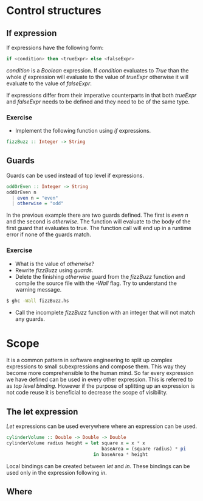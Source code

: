 # Control structures
## If expression

If expressions have the following form:

``` haskell
if <condition> then <trueExpr> else <falseExpr>
```

*condition* is a *Boolean* expression.  If *condition* evaluates to *True* than
the whole *if* expression will evaluate to the value of *trueExpr* otherwise it
will evaluate to the value of *falseExpr*.

If expressions differ from their imperative counterparts in that both
*trueExpr* and *falseExpr* needs to be defined and they need to be of the same
type.

### Exercise
 * Implement the following function using *if* expressions.

``` haskell
fizzBuzz :: Integer -> String
```

## Guards

Guards can be used instead of top level if expressions.

``` haskell
oddOrEven :: Integer -> String
oddOrEven n
  | even n = "even"
  | otherwise = "odd"
```

In the previous example there are two guards defined.  The first is *even n* and
the second is *otherwise*.  The function will evaluate to the body of the first
guard that evaluates to true.  The function call will end up in a runtime error
if none of the guards match.

### Exercise
 * What is the value of *otherwise*?
 * Rewrite *fizzBuzz* using *guards*.
 * Delete the finishing *otherwise* guard from the *fizzBuzz* function and compile
   the source file with the *-Wall* flag.  Try to understand the warning message.

``` bash
$ ghc -Wall fizzBuzz.hs
```

 * Call the incomplete *fizzBuzz* function with an integer that will not match
   any guards.

# Scope

It is a common pattern in software engineering to split up complex expressions
to small subexpressions and compose them.  This way they become more
comprehensible to the human mind.  So far every expression we have defined can
be used in every other expression.  This is referred to as *top level binding*.
However if the purpose of splitting up an expression is not code reuse it is
beneficial to decrease the scope of visibility.

## The let expression

*Let* expressions can be used everywhere where an expression can be used.

``` haskell
cylinderVolume :: Double -> Double -> Double
cylinderVolume radius height = let square x = x * x
                                   baseArea = (square radius) * pi
                                in baseArea * height
```

Local bindings can be created between *let* and *in*.  These bindings can be
used only in the expression following *in*.

## Where
